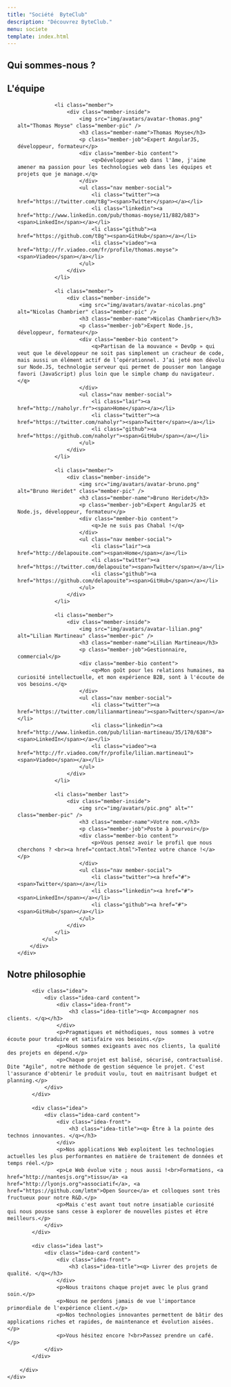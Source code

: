 ```yaml
---
title: "Société  ByteClub"
description: "Découvrez ByteClub."
menu: societe
template: index.html
---
```

<section class="banner">
	<div class="wrap cf">
		<div class="inner">
			<h1 class="page-title">Qui sommes-nous ?</h1>
		</div>
	</div>
</section>

<section class="section">
	<div class="wrap cf">
		<div class="inner">
			<h2 id="equipe" class="title-main">L'équipe</h2>
			<ul>

				<li class="member">
					<div class="member-inside">
						<img src="img/avatars/avatar-thomas.png" alt="Thomas Moyse" class="member-pic" />
						<h3 class="member-name">Thomas Moyse</h3>
						<p class="member-job">Expert AngularJS, développeur, formateur</p>
						<div class="member-bio content">
							<q>Développeur web dans l'âme, j'aime amener ma passion pour les technologies web dans les équipes et projets que je manage.</q>
						</div>
						<ul class="nav member-social">
							<li class="twitter"><a href="https://twitter.com/t8g"><span>Twitter</span></a></li>
							<li class="linkedin"><a href="http://www.linkedin.com/pub/thomas-moyse/11/882/b83"><span>LinkedIn</span></a></li>
							<li class="github"><a href="https://github.com/t8g"><span>GitHub</span></a></li>
							<li class="viadeo"><a href="http://fr.viadeo.com/fr/profile/thomas.moyse"><span>Viadeo</span></a></li>
						</ul>
					</div>
				</li>

				<li class="member">
					<div class="member-inside">
						<img src="img/avatars/avatar-nicolas.png" alt="Nicolas Chambrier" class="member-pic" />
						<h3 class="member-name">Nicolas Chambrier</h3>
						<p class="member-job">Expert Node.js, développeur, formateur</p>
						<div class="member-bio content">
							<q>Partisan de la mouvance « DevOp » qui veut que le développeur ne soit pas simplement un cracheur de code, mais aussi un élément actif de l’opérationnel. J’ai jeté mon dévolu sur Node.JS, technologie serveur qui permet de pousser mon langage favori (JavaScript) plus loin que le simple champ du navigateur.</q>
						</div>
						<ul class="nav member-social">
							<li class="lair"><a href="http://naholyr.fr"><span>Home</span></a></li>
							<li class="twitter"><a href="https://twitter.com/naholyr"><span>Twitter</span></a></li>
							<li class="github"><a href="https://github.com/naholyr"><span>GitHub</span></a></li>
						</ul>
					</div>
				</li>

				<li class="member">
					<div class="member-inside">
						<img src="img/avatars/avatar-bruno.png" alt="Bruno Heridet" class="member-pic" />
						<h3 class="member-name">Bruno Heridet</h3>
						<p class="member-job">Expert AngularJS et Node.js, développeur, formateur</p>
						<div class="member-bio content">
							<q>Je ne suis pas Chabal !</q>
						</div>
						<ul class="nav member-social">
							<li class="lair"><a href="http://delapouite.com"><span>Home</span></a></li>
							<li class="twitter"><a href="https://twitter.com/delapouite"><span>Twitter</span></a></li>
							<li class="github"><a href="https://github.com/delapouite"><span>GitHub</span></a></li>
						</ul>
					</div>
				</li>

				<li class="member">
					<div class="member-inside">
						<img src="img/avatars/avatar-lilian.png" alt="Lilian Martineau" class="member-pic" />
						<h3 class="member-name">Lilian Martineau</h3>
						<p class="member-job">Gestionnaire, commercial</p>
						<div class="member-bio content">
							<q>Mon goût pour les relations humaines, ma curiosité intellectuelle, et mon expérience B2B, sont à l'écoute de vos besoins.</q>
						</div>
						<ul class="nav member-social">
							<li class="twitter"><a href="https://twitter.com/lilianmartineau"><span>Twitter</span></a></li>
							<li class="linkedin"><a href="http://www.linkedin.com/pub/lilian-martineau/35/170/638"><span>LinkedIn</span></a></li>
							<li class="viadeo"><a href="http://fr.viadeo.com/fr/profile/lilian.martineau1"><span>Viadeo</span></a></li>
						</ul>
					</div>
				</li>

				<li class="member last">
					<div class="member-inside">
						<img src="img/avatars/pic.png" alt="" class="member-pic" />
						<h3 class="member-name">Votre nom.</h3>
						<p class="member-job">Poste à pourvoir</p>
						<div class="member-bio content">
							<p>Vous pensez avoir le profil que nous cherchons ? <br><a href="contact.html">Tentez votre chance !</a></p>
						</div>
						<ul class="nav member-social">
							<li class="twitter"><a href="#"><span>Twitter</span></a></li>
							<li class="linkedin"><a href="#"><span>LinkedIn</span></a></li>
							<li class="github"><a href="#"><span>GitHub</span></a></li>
						</ul>
					</div>
				</li>
			</ul>
		</div>
	</div>
</section>

<section class="section section-alt">
	<div class="wrap cf">
		<div class="inner">
			<h2 id="philosophie" class="title-main">Notre philosophie</h2>

			<div class="idea">
				<div class="idea-card content">
					<div class="idea-front">
						<h3 class="idea-title"><q> Accompagner nos clients. </q></h3>
					</div>
					<p>Pragmatiques et méthodiques, nous sommes à votre écoute pour traduire et satisfaire vos besoins.</p>
					<p>Nous sommes exigeants avec nos clients, la qualité des projets en dépend.</p>
					<p>Chaque projet est balisé, sécurisé, contractualisé. Dite "Agile", notre méthode de gestion séquence le projet. C'est l'assurance d'obtenir le produit voulu, tout en maitrisant budget et planning.</p>
				</div>
			</div>

			<div class="idea">
				<div class="idea-card content">
					<div class="idea-front">
						<h3 class="idea-title"><q> Être à la pointe des technos innovantes. </q></h3>
					</div>
					<p>Nos applications Web exploitent les technologies actuelles les plus performantes en matière de traitement de données et temps réel.</p>
					<p>Le Web évolue vite ; nous aussi !<br>Formations, <a href="http://nantesjs.org">tissu</a> <a href="http://lyonjs.org">associatif</a>, <a href="https://github.com/lmtm">Open Source</a> et colloques sont très fructueux pour notre R&D.</p>
					<p>Mais c'est avant tout notre insatiable curiosité qui nous pousse sans cesse à explorer de nouvelles pistes et être meilleurs.</p>
				</div>
			</div>

			<div class="idea last">
				<div class="idea-card content">
					<div class="idea-front">
						<h3 class="idea-title"><q> Livrer des projets de qualité. </q></h3>
					</div>
					<p>Nous traitons chaque projet avec le plus grand soin.</p>
					<p>Nous ne perdons jamais de vue l'importance primordiale de l'expérience client.</p>
					<p>Nos technologies innovantes permettent de bâtir des applications riches et rapides, de maintenance et évolution aisées.</p>
					<p>Vous hésitez encore ?<br>Passez prendre un café.</p>
				</div>
			</div>

		</div>
	</div>
</section>
